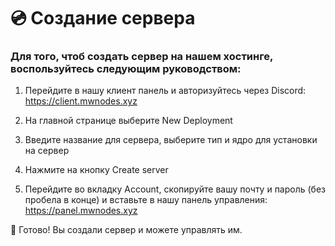 # 💿 Создание сервера
### Для того, чтоб создать сервер на нашем хостинге, воспользуйтесь следующим руководством:

1. Перейдите в нашу клиент панель и авторизуйтесь через Discord: https://client.mwnodes.xyz

2. На главной странице выберите New Deployment

3. Введите название для сервера, выберите тип и ядро для установки на сервер

4. Нажмите на кнопку Create server

5. Перейдите во вкладку Account, скопируйте вашу почту и пароль (без пробела в конце) и вставьте в нашу панель управления: https://panel.mwnodes.xyz

🎉 Готово! Вы создали сервер и можете управлять им.